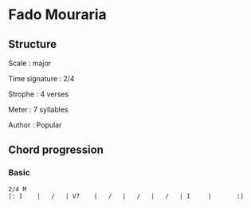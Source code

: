# Fado Mouraria

## Structure

Scale
:   major

Time signature
:   2/4

Strophe
:   4 verses

Meter
:   7 syllables

Author
:   Popular

## Chord progression

### Basic

```
2/4 M
[: I    |   /   | V7    |   /   |   /   |   /   | I     |       :]
```

<!--
vim:syntax=markdown:sw=4:ts=4:et
-->
